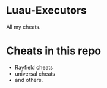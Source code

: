 # Luau-Executors
All my cheats.

# Cheats in this repo
- Rayfield cheats
- universal cheats
- and others.
